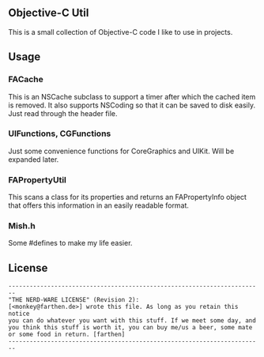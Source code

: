 ## Objective-C Util
This is a small collection of Objective-C code I like to use in projects.

## Usage
### FACache
This is an NSCache subclass to support a timer after which the cached item is removed. It also supports NSCoding so that it can be saved to disk easily. Just read through the header file.

### UIFunctions, CGFunctions
Just some convenience functions for CoreGraphics and UIKit. Will be expanded later.

### FAPropertyUtil
This scans a class for its properties and returns an FAPropertyInfo object that offers this information in an easily readable format.

### Mish.h
Some #defines to make my life easier.

## License

	------------------------------------------------------------------------
	"THE NERD-WARE LICENSE" (Revision 2):
	[<monkey@farthen.de>] wrote this file. As long as you retain this notice
	you can do whatever you want with this stuff. If we meet some day, and
	you think this stuff is worth it, you can buy me/us a beer, some mate
	or some food in return. [farthen]
	------------------------------------------------------------------------

